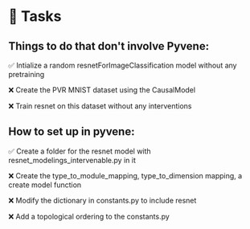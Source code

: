 # 🎯 Tasks

## Things to do that don't involve Pyvene:

✅ Intialize a random resnetForImageClassification model without any pretraining

❌ Create the PVR MNIST dataset using the CausalModel 

❌ Train resnet on this dataset without any interventions

## How to set up in pyvene:

✅ Create a folder for the resnet model with resnet_modelings_intervenable.py in it

❌ Create the type_to_module_mapping, type_to_dimension mapping, a create model function

❌ Modify the dictionary in constants.py to include resnet

❌ Add a topological ordering to the constants.py



